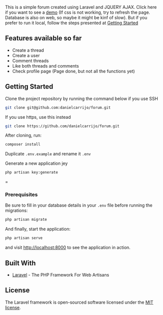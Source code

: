 This is a simple forum created using Laravel and JQUERY AJAX. Click here if you want to see a [demo](http://serene-scrubland-60573.herokuapp.com/) (If css is not working, try to refresh the page. Database is also on web, so maybe it might be kinf of slow). But if you prefer to run it local, follow the steps presented at <a href="#getting-started">Getting Started </a>

## Features available so far
<ul>
    <li>Create a thread</li>
    <li>Create a user</li>
    <li>Comment threads</li>
    <li>Like both threads and comments</li>
    <li>Check profile page (Page done, but not all the functions yet)</li>
</ul>

## Getting Started
Clone the project repository by running the command below if you use SSH

```bash
git clone git@github.com:danielcarrijo/forum.git
```

If you use https, use this instead

```bash
git clone https://github.com/danielcarrijo/forum.git
```

After cloning, run:

```bash
composer install
```

Duplicate `.env.example` and rename it `.env`

Generate a new application jey

```bash
php artisan key:generate
```

=
### Prerequisites

Be sure to fill in your database details in your `.env` file before running the migrations:

```bash
php artisan migrate
```

And finally, start the application:

```bash
php artisan serve
```

and visit [http://localhost:8000](http://localhost:8000) to see the application in action.

## Built With

* [Laravel](https://laravel.com) - The PHP Framework For Web Artisans
## License

The Laravel framework is open-sourced software licensed under the [MIT license](https://opensource.org/licenses/MIT).
